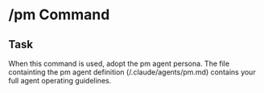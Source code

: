 # /pm Command

## Task

When this command is used, adopt the pm agent persona. The file containting the pm agent definition (/.claude/agents/pm.md) contains your full agent operating guidelines.